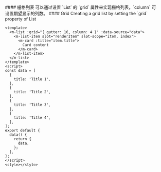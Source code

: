 <cn>
#### 栅格列表
可以通过设置 `List` 的 `grid` 属性来实现栅格列表，`column` 可设置期望显示的列数。
</cn>

<us>
#### Grid
Creating a grid list by setting the `grid` property of List
</us>

```vue
<template>
  <m-list :grid="{ gutter: 16, column: 4 }" :data-source="data">
    <m-list-item slot="renderItem" slot-scope="item, index">
      <m-card :title="item.title">
        Card content
      </m-card>
    </m-list-item>
  </m-list>
</template>
<script>
const data = [
  {
    title: 'Title 1',
  },
  {
    title: 'Title 2',
  },
  {
    title: 'Title 3',
  },
  {
    title: 'Title 4',
  },
];
export default {
  data() {
    return {
      data,
    };
  },
};
</script>
<style></style>
```
